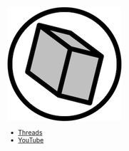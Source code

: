 ![KiloQubit logo](kiloqubit-256.png)

- [Threads](https://www.threads.net/@kiloqubit)
- [YouTube](https://www.youtube.com/@kiloqubit)
